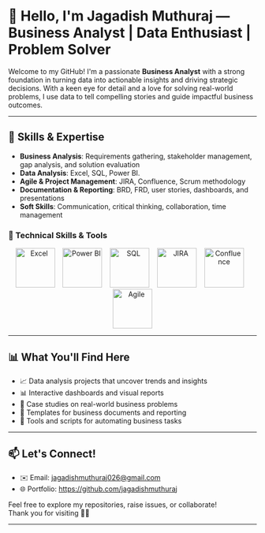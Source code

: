 # 👋 Hello, I'm Jagadish Muthuraj — Business Analyst | Data Enthusiast | Problem Solver

Welcome to my GitHub! I'm a passionate **Business Analyst** with a strong foundation in turning data into actionable insights and driving strategic decisions. With a keen eye for detail and a love for solving real-world problems, I use data to tell compelling stories and guide impactful business outcomes.

---

## 🚀 Skills & Expertise

- **Business Analysis**: Requirements gathering, stakeholder management, gap analysis, and solution evaluation  
- **Data Analysis**: Excel, SQL, Power BI. 
- **Agile & Project Management**: JIRA, Confluence, Scrum methodology  
- **Documentation & Reporting**: BRD, FRD, user stories, dashboards, and presentations  
- **Soft Skills**: Communication, critical thinking, collaboration, time management



### 🔧 Technical Skills & Tools


<p align="center">
  <img src="https://img.icons8.com/color/96/microsoft-excel-2019.png" alt="Excel" title="Microsoft Excel" height="80"/>
  &nbsp;&nbsp;
  <img src="https://img.icons8.com/color/96/power-bi.png" alt="Power BI" title="Power BI" height="80"/>
  &nbsp;&nbsp;
  <img src="https://img.icons8.com/ios-filled/100/sql.png" alt="SQL" title="SQL" height="80"/>
  &nbsp;&nbsp;
  <img src="https://img.icons8.com/fluency/96/jira.png" alt="JIRA" title="JIRA" height="80"/>
  &nbsp;&nbsp;
  <img src="https://img.icons8.com/office/96/confluence.png" alt="Confluence" title="Confluence" height="80"/>
  &nbsp;&nbsp;
  <img src="https://upload.wikimedia.org/wikipedia/commons/thumb/8/8e/Agile_logo.svg/512px-Agile_logo.svg.png" alt="Agile" title="Agile Methodology" height="80"/>
</p>

  
---

## 📊 What You'll Find Here

- 📈 Data analysis projects that uncover trends and insights  
- 📊 Interactive dashboards and visual reports  
- 🧠 Case studies on real-world business problems  
- 📂 Templates for business documents and reporting  
- 🔧 Tools and scripts for automating business tasks  

---

## 📫 Let's Connect!

- ✉️ Email: jagadishmuthuraj026@gmail.com 
- 🌐 Portfolio: https://github.com/jagadishmuthuraj

Feel free to explore my repositories, raise issues, or collaborate!  
Thank you for visiting 💼✨

---
